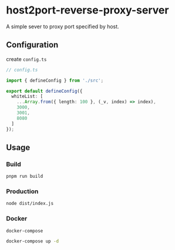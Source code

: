 # host2port-reverse-proxy-server

A simple sever to proxy port specified by host.

## Configuration

create `config.ts`

```typescript
// config.ts

import { defineConfig } from './src';

export default defineConfig({
  whiteList: [
    ...Array.from({ length: 100 }, (_v, index) => index),
    3000,
    3001,
    8080
  ]
});
```

## Usage

### Build

```bash
pnpm run build
```

### Production

```bash
node dist/index.js
```

### Docker

`docker-compose`

```bash
docker-compose up -d
```
